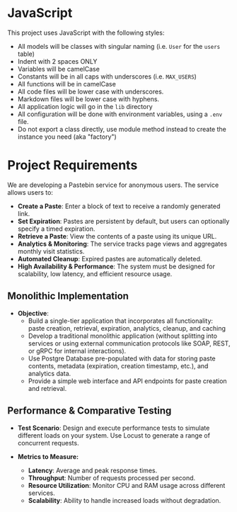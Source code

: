# JavaScript

This project uses JavaScript with the following styles:

- All models will be classes with singular naming (i.e. `User` for the `users` table)
- Indent with 2 spaces ONLY
- Variables will be camelCase
- Constants will be in all caps with underscores (i.e. `MAX_USERS`)
- All functions will be in camelCase
- All code files will be lower case with underscores.
- Markdown files will be lower case with hyphens.
- All application logic will go in the `lib` directory
- All configuration will be done with environment variables, using a `.env` file.
- Do not export a class directly, use module method instead to create the instance you need (aka "factory")

# Project Requirements

We are developing a Pastebin service for anonymous users. The service allows users to:

- **Create a Paste**: Enter a block of text to receive a randomly generated link.
- **Set Expiration**: Pastes are persistent by default, but users can optionally specify a timed expiration.
- **Retrieve a Paste**: View the contents of a paste using its unique URL.
- **Analytics & Monitoring**: The service tracks page views and aggregates monthly visit statistics.
- **Automated Cleanup**: Expired pastes are automatically deleted.
- **High Availability & Performance**: The system must be designed for scalability, low latency, and efficient resource usage.

## **Monolithic Implementation**

- **Objective**: 
    - Build a single-tier application that incorporates all functionality: paste creation, retrieval, expiration, analytics, cleanup, and caching
    - Develop a traditional monolithic application (without splitting into services or using external communication protocols like SOAP, REST, or gRPC for internal interactions).
    - Use Postgre Database pre-populated with data for storing paste contents, metadata (expiration, creation timestamp, etc.), and analytics data.
    - Provide a simple web interface and API endpoints for paste creation and retrieval.

## Performance & Comparative Testing

- **Test Scenario**: Design and execute performance tests to simulate different loads on your system. Use Locust to generate a range of concurrent requests.

- **Metrics to Measure:**
    - **Latency**: Average and peak response times.
    - **Throughput**: Number of requests processed per second.
    - **Resource Utilization**: Monitor CPU and RAM usage across different services.
    - **Scalability**: Ability to handle increased loads without degradation.